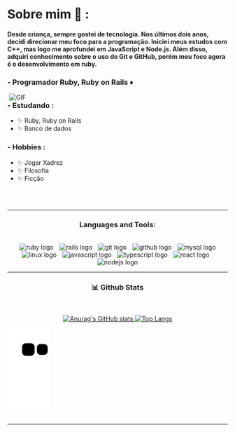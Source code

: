 # Sobre mim 💬 :

<h4>Desde criança, sempre gostei de tecnologia. Nos últimos dois anos, decidi direcionar meu foco para a programação. Iniciei meus estudos com C++, mas logo me aprofundei em JavaScript e Node.js. Além disso, adquiri conhecimento sobre o uso do Git e GitHub, porém meu foco agora é o desenvolvimento em ruby.<h4/>
 
<h3> - Programador Ruby, Ruby on Rails ♦️</h3> 

<img hight="400" width="500" alt="GIF" align="right" src="https://user-images.githubusercontent.com/74038190/225813708-98b745f2-7d22-48cf-9150-083f1b00d6c9.gif">

### - Estudando :
- ✨	Ruby, Ruby on Rails
- ✨ Banco de dados

### - Hobbies : 
- ✨ Jogar Xadrez
- ✨ Filosofia
- ✨ Ficção

</br>
</br>

 <hr>

<h3 align="center">Languages and Tools:</h3> <br>



<div align="center">
  <img src="https://skillicons.dev/icons?i=ruby" height="45" alt="ruby logo"  />
  <img width="5" />
  <img src="https://skillicons.dev/icons?i=rails" height="45" alt="rails logo"  />
  <img width="5" />
  <img src="https://skillicons.dev/icons?i=git" height="45" alt="git logo"  />
  <img width="5" />
  <img src="https://skillicons.dev/icons?i=github" height="45" alt="github logo"  />
  <img width="5" />
  <img src="https://skillicons.dev/icons?i=mysql" height="45" alt="mysql logo"  /> 
  <img src="https://skillicons.dev/icons?i=linux" height="45" alt="linux logo"  />
  <img width="5" />
  <img src="https://skillicons.dev/icons?i=js" height="45" alt="javascript logo"  />
  <img width="5" />
  <img src="https://skillicons.dev/icons?i=ts" height="45" alt="typescript logo"  />
  <img width="5" />
  <img src="https://skillicons.dev/icons?i=react" height="45" alt="react logo"  />
  <img width="5" />
  <img src="https://cdn.jsdelivr.net/gh/devicons/devicon/icons/nodejs/nodejs-original.svg" height="45" alt="nodejs logo"  />
</div>
<hr>


<h3 align="center">  📊 Github Stats </h3> <br>

<div align="center">

<a href='https://github.com/MatheusxEduardo/github-stats-transparent'>
 
![Anurag's GitHub stats](https://github-readme-stats.vercel.app/api?username=MatheusxEduardo&show_icons=true&theme=radical)
![Top Langs](https://github-readme-stats.vercel.app/api/top-langs/?username=MatheusxEduardo&layout=compact&show_icons=true&theme=radical)

</a>

</div>

![Snake animation](https://github.com/MatheusxEduardo/MatheusxEduardo/blob/output/github-contribution-grid-snake.svg)


###

<hr>

